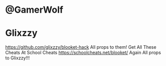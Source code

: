 # @GamerWolf
# Glixzzy
https://github.com/glixzzy/blooket-hack
All props to them!
Get All These Cheats At School Cheats
https://schoolcheats.net/blooket/
Again All props to Glixzzy!!!
